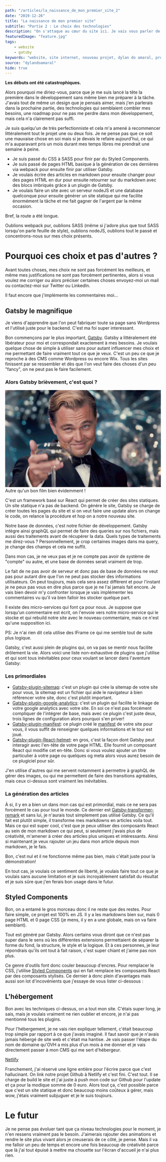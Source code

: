 ```yaml
---
path: "/articles/la_naissance_de_mon_premier_site_2"
date: "2019-12-26"
title: "La naissance de mon premier site"
subtitle: "Partie 2 : Le choix des technologies"
description: "On s'attaque au cœur du site ici. Je vais vous parler de toutes les technologies utilisées à ce jour et le pourquoi du comment du point de vue d'un néophyte en programmation web."
featuredImage: "feature.jpg"
tags:
    - website
    - gatsby
keywords: "website, site internet, nouveau projet, dylan do amaral, programmation, front end, Gatsby, site vitrine, blog, blogs, article, articles, faire un blog, écrire des articles, site statique"
source: "dylandoamaral"
hide: true
---
```


**Les débuts ont été catastrophiques.**

Alors pourquoi me diriez-vous, parce que je me suis lancé la tête la première dans le développement sans même bien me préparer à la tâche. J'avais tout de même un design que je pensais aimer, mais j'en parlerais dans la prochaine partie, des technologies qui semblaient combler mes besoins, une roadmap pour ne pas me perdre dans mon développement, mais cela n'a clairement pas suffi.

Je suis quelqu'un de très perfectionniste et cela m'a amené à recommencer littéralement tout le projet une ou deux fois. Je ne pense pas que ce soit une mauvaise chose en soi mais si je devais le refaire aujourd'hui, ce qui m'a auparavant pris un mois durant mes temps libres me prendrait une semaine à peine.

-   Je suis passé du CSS à SASS pour finir par du Styled Components.
-   Je suis passé de pages HTML basique à la génération de ces dernières via webpack pour ensuite finir par utiliser Gatsby.
-   Je voulais écrire des articles en markdown pour ensuite changer pour des pages HTML en dur pour ensuite retourner sur du markdown avec des blocs imbriqués grâce à un plugin de Gatsby.
-   Je voulais faire un site avec un serveur nodeJS et une database quelconque pour ensuite générer un site statique qui me facilite énormément la tâche et me fait gagner de l'argent par la même occasion.

Bref, la route a été longue.

Oublions webpack pur, oublions SASS (même si j'adore plus que tout SASS lorsqu'on parle feuille de style), oublions nodeJS, oublions tout le passé et concentrons-nous sur mes choix présents.

# Pourquoi ces choix et pas d'autres ?

Avant toutes choses, mes choix ne sont pas forcément les meilleurs, et même mes justifications ne sont pas forcément pertinentes, alors si vous voulez me corriger ou alors préciser certaines choses envoyez-moi un mail ou contactez-moi sur Twitter ou LinkedIn.

Il faut encore que j'implémente les commentaires moi...

## Gatsby le magnifique

<aside-element>
    <callout-element type="warning">Je viens d'apprendre que l'on peut fabriquer toute sa page sans Wordpress et l'utilisé juste pour le backend. C'est ma foi super interessant.</callout-element>
</aside-element>

Bon commençons par le plus important, [Gatsby](https://www.gatsbyjs.org/). Gatsby a littéralement été libérateur pour moi et correspondait exactement à mes besoins. Je voulais quelque chose de simple à utiliser sans pour autant influencer mes choix et me permettant de faire vraiment tout ce que je veux. C'est un peu ce que je reproche à des CMS comme Wordpress ou encore Wix. Tous les sites finissent par se ressembler et dès que l'on veut faire des choses d'un peu "fancy", on ne peut pas le faire facilement.

### Alors Gatsby brièvement, c'est quoi ?

<img src="gatsby.jpg" alt="Gatsby">
<thumb-caption>Autre qu'un bon film bien évidemment !</thumb-caption>

C'est un framework basé sur React qui permet de créer des sites statiques. Un site statique n'a pas de backend. On génère le site, Gatsby se charge de créer toutes les pages du site et si on veut faire une update alors on change le code, on relance la procédure et hop on a notre nouveau site.

Notre base de données, c'est notre fichier de développement. Gatsby intègre ainsi graphQL qui permet de faire des queries sur nos fichiers, mais aussi des traitements avant de récupérer la data. Quels types de traitements me direz-vous ? Personnellement, je crop certaines images dans ma query, je change des champs et cela me suffit.

Dans mon cas, je ne veux pas et je ne compte pas avoir de système de "compte" ou autre, et une base de données serait vraiment de trop.

Le fait de ne pas avoir de serveur et donc pas de base de données ne veut pas pour autant dire que l'on ne peut pas stocker des informations utilisateurs. On peut toujours, mais cela sera assez différent et pour l'instant je ne peux pas vous en dire plus parce que je ne l'ai jamais fait encore. Je vais bien devoir m'y confronter lorsque je vais implémenter les commentaires vu qu'il va bien falloir les stocker quelque part.

Il existe des micro-services qui font ça pour nous. Je suppose que lorsqu'un commentaire est écrit, on l'envoie vers notre micro-service qui le stocke et qui rebuild notre site avec le nouveau commentaire, mais ce n'est qu'une supposition ici.

PS: Je n'ai rien dit cela utilise des IFrame ce qui me semble tout de suite plus logique.

Gatsby, c'est aussi plein de plugins qui, on va pas se mentir nous facilite drôlement la vie. Alors voici une liste non-exhaustive de plugins que j'utilise et qui sont tous inévitables pour ceux voulant se lancer dans l'aventure Gatsby:

### Les primordiales

-   [Gatsby-plugin-sitemap](https://www.Gatsby.org/packages/Gatsby-plugin-sitemap): c'est un plugin qui crée la sitemap de votre site pour vous, la sitemap est un fichier qui aide le navigateur à bien référencer votre site, donc c'est plutôt important.
-   [Gatsby-plugin-google-analytics](https://www.Gatsby.org/packages/Gatsby-plugin-google-analytics): c'est un plugin qui facilite le linkage de votre google analytics avec votre site. En soi ce n'est pas forcément compliquer de l'intégrer de base, mais avec ce plugin c'est juste deux, trois lignes de configuration alors pourquoi s'en priver!
-   [Gatsby-plugin-manifest](https://www.Gatsby.org/packages/Gatsby-plugin-manifest): ce plugin créé le [manifest](https://developers.google.com/web/fundamentals/web-app-manifest) de votre site pour vous, il vous suffit de renseigner quelques informations et le tour est joué.
-   [Gatsby-plugin-React-helmet](https://www.Gatsby.org/packages/Gatsby-plugin-React-helmet): en gros, c'est la façon dont Gatsby peut interagir avec l'en-tête de votre page HTML. Elle fournit un composant React qui modifie cet en-tête. Donc si vous voulez ajouter un titre particulier à votre page ou quelques og meta alors vous aurez besoin de ce plugiciel pour sûr.

J'en utilise d'autres qui me servent notamment à permettre à graphQL de gérer des images, ou qui me permettent de faire des transitions agréables, mais ceux ci-dessus sont vraiment les inévitables.

### La génération des articles

À si, il y en a bien un dans mon cas qui est primordial, mais ce ne sera pas forcément le cas pour tout le monde. Ce dernier est [Gatsby-transformer-remark](https://www.Gatsby.org/packages/Gatsby-transformer-remark) et sans lui, je n'aurais tout simplement pas utilisé Gatsby. Ce qu'il fait est plutôt simple, il transforme mes markdowns en articles voila tout. Mais ce qui est super cool, c'est que je peux utiliser des composants React au sein de mon markdown ce qui peut, si seulement j'avais plus de créativité, m'amener à créer des articles plus uniques et intéressants. Ainsi si maintenant je veux rajouter un jeu dans mon article depuis mon markdown, je le fais.

<fancy-demonstration></fancy-demonstration>

Bon, c'est nul et il ne fonctionne même pas bien, mais c'était juste pour la démonstration!

En tout cas, je voulais ce sentiment de liberté, je voulais faire tout ce que je voulais sans aucune limitation et je suis incroyablement satisfait du résultat et je suis sûre que j'en ferais bon usage dans le futur.

## Styled Components

Bon, on a entamé le gros morceau donc il ne reste que des restes. Pour faire simple, ce projet est 100% en JS. Il y a les markdowns bien sur, mais 0 page HTML et 0 page CSS (je mens, il y en a une globale, mais on va faire semblant).

Tout est généré par Gatsby. Alors certains vous diront que ce n'est pas super dans le sens où les différentes extensions permettaient de séparer la forme du fond, la structure, le style et la logique. Et à ces personnes, je leur répondrais qu'ils ont tout à fait raison, c'est super chiant et j'aime pas non plus.

Ce genre d'outils font donc couler beaucoup d'encres. Pour remplacer le CSS, j'utilise [Styled Components](https://www.styled-components.com/) qui en fait remplace les composants React par des composants stylisés. Ce dernier à donc plein d'avantages mais aussi son lot d'incovénients que j'essaye de vous lister ci-dessous :

<pros-and-cons 
pros="Cela me permet d'avoir des variables globales pour tout mes fichiers/On peut utiliser les props de nos composants dans notre style/Nos fichiers CSS sont optimisés puisqu'ils contiennent le strict minimum" 
cons ="On perd la différentiation entre structure et style/On se retrouve à imbriquer du CSS dans du JS/On perd en indépendance/On perd en lisibilité lorsqu'on veut inspecter un élément du DOM">

## L'hébergement

Bon avec les techniques ci-dessus, on a tout mon site. C'étais super long, je sais, mais je voulais vraiment ne rien oublier et encore, je n'ai pas mentionné tous les plugins.

Pour l'hébergement, je ne vais rien expliquer tellement, c'était beaucoup trop simple par rapport à ce que j'avais imaginé. Il faut savoir que je n'avais jamais hébergé de site web et c'était ma hantise. Je vais passer l'étape du nom de domaine qu'OVH a mis plus d'un mois à me donner et je vais directement passer à mon CMS qui me sert d'hébergeur.

[Netlify](https://www.netlify.com/)

Franchement, j'ai réservé une ligne entière pour l'écrire parce que c'est hallucinant. On link notre projet Github à Netlify et c'est fini. C'est tout. Il se charge de build le site et j'ai juste à push mon code sur Github pour l'update et ça pour la modique somme de 0 euro. Alors tout ça, c'est possible parce que c'est un site statique et donc beaucoup moins coûteux à gérer, mais wow, j'étais vraiment subjuguer et je le suis toujours.

# Le futur

Je ne pense pas évoluer tant que ça niveau technologies pour le moment, je n'en ressens vraiment pas le besoin. J'aimerais rajouter des animations et rendre le site plus vivant alors je creuserais de ce côté, je pense. Mais il va me falloir un peu de temps et encore une fois beaucoup de créativité parce que là j'ai tout épuisé à mettre ma chouette sur l'écran d'accueil je n'ai plus rien.
